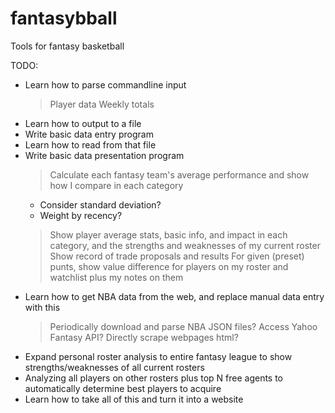 # fantasybball
Tools for fantasy basketball

TODO:
- Learn how to parse commandline input
  > Player data
  > Weekly totals
- Learn how to output to a file
- Write basic data entry program
- Learn how to read from that file
- Write basic data presentation program
  > Calculate each fantasy team's average performance and show how I compare in each category
    - Consider standard deviation?
    - Weight by recency?
  > Show player average stats, basic info, and impact in each category, and the strengths and weaknesses of my current roster
  > Show record of trade proposals and results
  > For given (preset) punts, show value difference for players on my roster and watchlist plus my notes on them
- Learn how to get NBA data from the web, and replace manual data entry with this
  > Periodically download and parse NBA JSON files?
  > Access Yahoo Fantasy API?
  > Directly scrape webpages html?
- Expand personal roster analysis to entire fantasy league to show strengths/weaknesses of all current rosters
- Analyzing all players on other rosters plus top N free agents to automatically determine best players to acquire
- Learn how to take all of this and turn it into a website
